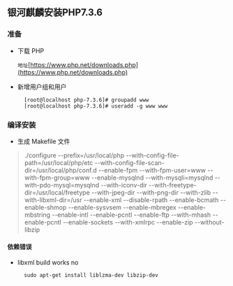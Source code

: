 ## 银河麒麟安装PHP7.3.6

### 准备

- 下载 PHP

	`地址`[https://www.php.net/downloads.php](https://www.php.net/downloads.php)	
	
- 新增用户组和用户

		[root@localhost php-7.3.6]# groupadd www
		[root@localhost php-7.3.6]# useradd -g www www
		
### 编译安装

- 生成 Makefile 文件

>./configure --prefix=/usr/local/php --with-config-file-path=/usr/local/php/etc --with-config-file-scan-dir=/usr/local/php/conf.d --enable-fpm --with-fpm-user=www --with-fpm-group=www --enable-mysqlnd --with-mysqli=mysqlnd --with-pdo-mysql=mysqlnd --with-iconv-dir --with-freetype-dir=/usr/local/freetype --with-jpeg-dir --with-png-dir --with-zlib --with-libxml-dir=/usr --enable-xml --disable-rpath --enable-bcmath --enable-shmop --enable-sysvsem --enable-mbregex --enable-mbstring --enable-intl --enable-pcntl --enable-ftp --with-mhash --enable-pcntl --enable-sockets --with-xmlrpc --enable-zip --without-libzip 


#### 依赖错误

- libxml build works no

		sudo apt-get install liblzma-dev libzip-dev